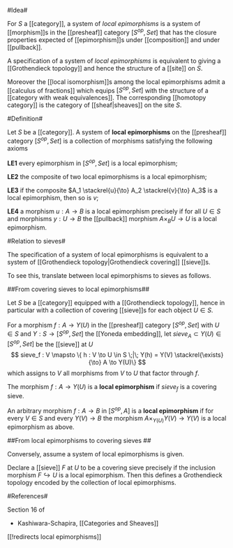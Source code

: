 #Idea#

For $S$ a [[category]], a 
system of _local epimorphisms_ is a system of [[morphism]]s in the [[presheaf]] category $[S^{op}, Set]$ that has the closure properties expected of [[epimorphism]]s under [[composition]] and under [[pullback]].

A specification of a system of _local epimorphisms_ 
is equivalent to giving a [[Grothendieck topology]]
and hence the structure of a [[site]] on $S$.

Moreover the [[local isomorphism]]s among the local epimorphisms admit a [[calculus of fractions]] which equips $[S^{op}, Set]$ with the structure of a [[category with weak equivalences]]. The corresponding [[homotopy category]] is the category of [[sheaf|sheaves]] on the site $S$.

#Definition#

Let $S$ be a [[category]]. A system of **local epimorphisms** on the [[presheaf]] category $[S^{op}, Set]$ is a collection of morphisms satisfying the following axioms

**LE1** every epimorphism in $[S^{op}, Set]$ is a local epimorphism;

**LE2** the composite of two local epimorphisms is a local epimorphism;

**LE3** if the composite $A_1 \stackrel{u}{\to} A_2 \stackrel{v}{\to} A_3$ is a local epimorphism, then so is $v$;

**LE4** a morphism $u : A \to B$ is a local epimorphism precisely if for all $U \in S$ and morphisms $y: U \to B$ the [[pullback]] morphism $A \times_B U \to U$ is a local epimorphism.

#Relation to sieves#

The specification of a system of local epimorphisms is equivalent to a system of [[Grothendieck topology|Grothendieck covering]] [[sieve]]s.

To see this, translate between local epimorphisms to sieves as follows.

##From covering sieves to local epimorphisms##

Let $S$ be a [[category]] equipped with a 
[[Grothendieck topology]], hence in particular
with a collection of covering [[sieve]]s
for each object $U \in S$.

For a morphism $f : A \to Y(U)$ in the [[presheaf]] category 
$[S^{op},Set]$ with $U \in S$ and $Y : S \to [S^{op}, Set]$ the
[[Yoneda embedding]], let $sieve_A \subset Y(U) \in [S^{op}, Set]$ be the
[[sieve]]  at $U$ 
$$
  sieve_f : V \mapsto \{ h : V \to U \in S \;|\; Y(h) = Y(V) \stackrel{\exists}{\to} A \to Y(U)\}
$$
which assigns to $V$ all morphisms from $V$ to $U$ that factor through $f$.

The morphism $f : A \to Y(U)$ is a **local epimorphism** if
$sieve_f$ is a covering sieve.

An arbitrary morphism $f : A \to B$ in $[S^{op}, A]$ is a 
**local epimorphism** if for every $V \in S$ and 
every $Y(V) \to B$ the morphism 
$A \times_{Y(U)} Y(V) \to Y(V)$
is a local epimorphism as above.


##From local epimorphisms to covering sieves ##

Conversely, assume a system of local epimorphisms is given. 

Declare a [[sieve]] $F$ at $U$ to be a covering sieve precisely if the inclusion morphism $F \hookrightarrow U$ is a local epimorphism. Then this defines a Grothendieck topology encoded by the collection of local epimorphisms.




#References#

Section 16 of

* Kashiwara-Schapira,  [[Categories and Sheaves]]

[[!redirects local epimorphisms]]